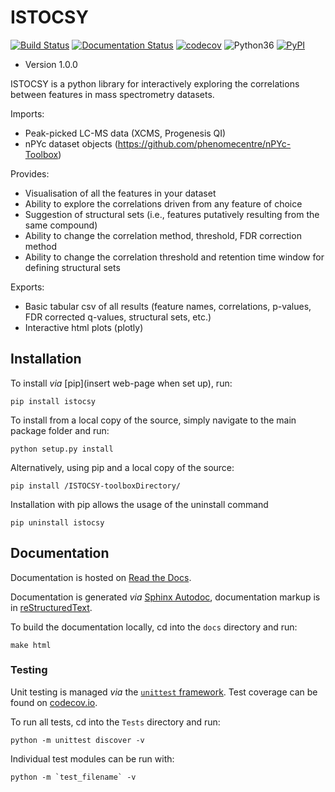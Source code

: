 # ISTOCSY

[![Build Status](https://travis-ci.com/phenomecentre/ISTOCSY.svg?branch=master)](https://travis-ci.com/phenomecentre/ISTOCSY) [![Documentation Status](https://readthedocs.org/projects/istocsy/badge/?version=latest)](https://istocsy.readthedocs.io/en/latest/?badge=latest) [![codecov](https://codecov.io/gh/phenomecentre/ISTOCSY/branch/master/graph/badge.svg)](https://codecov.io/gh/phenomecentre/ISTOCSY) ![Python36](https://img.shields.io/badge/python-3.6-blue.svg) [![PyPI](https://img.shields.io/pypi/v/ISTOCSY.svg)](https://pypi.org/project/ISTOCSY/)

* Version 1.0.0

ISTOCSY is a python library for interactively exploring the correlations between features in mass spectrometry datasets.

Imports:
 - Peak-picked LC-MS data (XCMS, Progenesis QI)
 - nPYc dataset objects (https://github.com/phenomecentre/nPYc-Toolbox)

Provides:
 - Visualisation of all the features in your dataset
 - Ability to explore the correlations driven from any feature of choice
 - Suggestion of structural sets (i.e., features putatively resulting from the same compound)
 - Ability to change the correlation method, threshold, FDR correction method
 - Ability to change the correlation threshold and retention time window for defining structural sets

Exports:
 - Basic tabular csv of all results (feature names, correlations, p-values, FDR corrected q-values, structural sets, etc.)
 - Interactive html plots (plotly)

## Installation

To install _via_ [pip](insert web-page when set up), run:

    pip install istocsy 

To install from a local copy of the source, simply navigate to the main package folder and run:

    python setup.py install

Alternatively, using pip and a local copy of the source:

    pip install /ISTOCSY-toolboxDirectory/

Installation with pip allows the usage of the uninstall command

    pip uninstall istocsy


## Documentation
Documentation is hosted on [Read the Docs](https://istocsy.readthedocs.io/en/latest/).

Documentation is generated *via* [Sphinx Autodoc](http://www.sphinx-doc.org/), documentation markup is in [reStructuredText](http://docutils.sourceforge.net/rst.html).

To build the documentation locally, cd into the `docs` directory and run:

    make html


### Testing

Unit testing is managed *via* the [`unittest` framework](https://docs.python.org/3.5/library/unittest.html). Test coverage can be found on [codecov.io](https://codecov.io/gh/phenomecentre/nPYc-Toolbox/).

To run all tests, cd into the `Tests` directory and run:

    python -m unittest discover -v

Individual test modules can be run with:

    python -m `test_filename` -v

